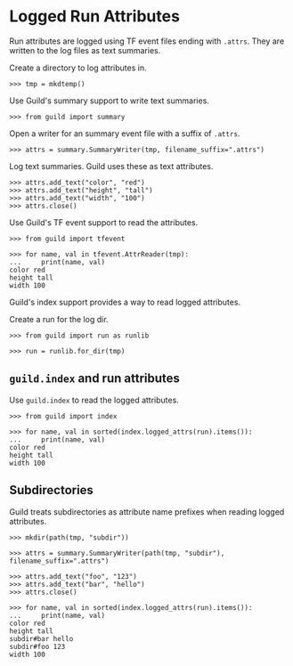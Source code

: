 # Logged Run Attributes

Run attributes are logged using TF event files ending with
`.attrs`. They are written to the log files as text summaries.

Create a directory to log attributes in.

    >>> tmp = mkdtemp()

Use Guild's summary support to write text summaries.

    >>> from guild import summary

Open a writer for an summary event file with a suffix of `.attrs`.

    >>> attrs = summary.SummaryWriter(tmp, filename_suffix=".attrs")

Log text summaries. Guild uses these as text attributes.

    >>> attrs.add_text("color", "red")
    >>> attrs.add_text("height", "tall")
    >>> attrs.add_text("width", "100")
    >>> attrs.close()

Use Guild's TF event support to read the attributes.

    >>> from guild import tfevent

    >>> for name, val in tfevent.AttrReader(tmp):
    ...     print(name, val)
    color red
    height tall
    width 100

Guild's index support provides a way to read logged attributes.

Create a run for the log dir.

    >>> from guild import run as runlib

    >>> run = runlib.for_dir(tmp)

## `guild.index` and run attributes

Use `guild.index` to read the logged attributes.

    >>> from guild import index

    >>> for name, val in sorted(index.logged_attrs(run).items()):
    ...     print(name, val)
    color red
    height tall
    width 100

## Subdirectories

Guild treats subdirectories as attribute name prefixes when reading
logged attributes.

    >>> mkdir(path(tmp, "subdir"))

    >>> attrs = summary.SummaryWriter(path(tmp, "subdir"), filename_suffix=".attrs")

    >>> attrs.add_text("foo", "123")
    >>> attrs.add_text("bar", "hello")
    >>> attrs.close()

    >>> for name, val in sorted(index.logged_attrs(run).items()):
    ...     print(name, val)
    color red
    height tall
    subdir#bar hello
    subdir#foo 123
    width 100

